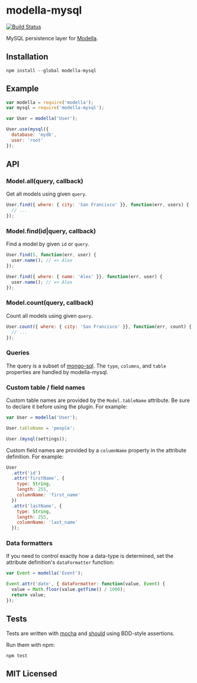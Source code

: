 # modella-mysql

[![Build Status](https://secure.travis-ci.org/alexmingoia/modella-mysql.png?branch=master)](http://travis-ci.org/alexmingoia/modella-mysql)

MySQL persistence layer for [Modella](https://github.com/modella/modella).

## Installation

```shell
npm install --global modella-mysql
```

## Example

```javascript
var modella = require('modella');
var mysql = require('modella-mysql');

var User = modella('User');

User.use(mysql({
  database: 'mydb',
  user: 'root'
});
```

## API

### Model.all(query, callback)

Get all models using given `query`.

```javascript
User.find({ where: { city: 'San Francisco' }}, function(err, users) {
  // ...
});
```

### Model.find(id|query, callback)

Find a model by given `id` or `query`.

```javascript
User.find(5, function(err, user) {
  user.name(); // => Alex
});

User.find({ where: { name: 'Alex' }}, function(err, user) {
  user.name(); // => Alex
});
```

### Model.count(query, callback)

Count all models using given `query`.

```javascript
User.count({ where: { city: 'San Francisco' }}, function(err, count) {
  // ...
});
```

### Queries

The query is a subset of [mongo-sql](https://github.com/goodybag/mongo-sql).
The `type`, `columns`, and `table` properties are handled by modella-mysql.

### Custom table / field names

Custom table names are provided by the `Model.tableName` attribute. Be sure to
declare it before using the plugin. For example:

```javascript
var User = modella('User');

User.tableName = 'people';

User.(mysql(settings));
```

Custom field names are provided by a `columnName` property in the attribute
definition. For example:

```javascript
User
  .attr('id')
  .attr('firstName', {
    type: String,
    length: 255,
    columnName: 'first_name'
  })
  .attr('lastName', {
    type: String,
    length: 255,
    columnName: 'last_name'
  });
```

### Data formatters

If you need to control exactly how a data-type is determined, set the attribute
definition's `dataFormatter` function:

```javascript
var Event = modella('Event');

Event.attr('date', { dataFormatter: function(value, Event) {
  value = Math.floor(value.getTime() / 1000);
  return value;
});
```

## Tests

Tests are written with [mocha](https://github.com/visionmedia/mocha) and
[should](https://github.com/visionmedia/should.js) using BDD-style assertions.

Run them with npm:

```shell
npm test
```

## MIT Licensed
